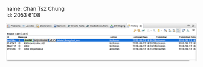 name: Chan Tsz Chung  
id: 2053 6108

![Image of history](https://github.com/tcchanan/comp3111-lab1-demo/blob/master/lab1-git-history.png)